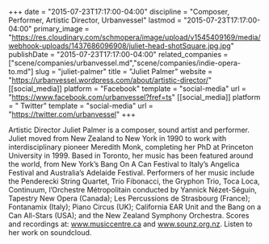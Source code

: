 +++
date = "2015-07-23T17:17:00-04:00"
discipline = "Composer, Performer, Artistic Director, Urbanvessel"
lastmod = "2015-07-23T17:17:00-04:00"
primary_image = "https://res.cloudinary.com/schmopera/image/upload/v1545409169/media/webhook-uploads/1437686096908/juliet-head-shotSquare.jpg.jpg"
publishDate = "2015-07-23T17:17:00-04:00"
related_companies = ["scene/companies/urbanvessel.md","scene/companies/indie-opera-to.md"]
slug = "juliet-palmer"
title = "Juliet Palmer"
website = "https://urbanvessel.wordpress.com/about/artistic-director/"
[[social_media]]
platform = "Facebook"
template = "social-media"
url = "https://www.facebook.com/urbanvessel?fref=ts"
[[social_media]]
platform = " Twitter"
template = "social-media"
url = "https://twitter.com/urbanvessel"
+++

Artistic Director Juliet Palmer is a composer, sound artist and performer. Juliet moved from New Zealand to New York in 1990 to work with interdisciplinary pioneer Meredith Monk, completing her PhD at Princeton University in 1999. Based in Toronto, her music has been featured around the world, from New York’s Bang On A Can Festival to Italy’s Angelica Festival and Australia’s Adelaide Festival. Performers of her music include the Penderecki String Quartet, Trio Fibonacci, the Gryphon Trio, Toca Loca, Continuum, l’Orchestre Métropolitain conducted by Yannick Nézet-Séguin, Tapestry New Opera (Canada); Les Percussions de Strasbourg (France); Fontanamix (Italy); Piano Circus (UK); California EAR Unit and the Bang on a Can All-Stars (USA); and the New Zealand Symphony Orchestra. Scores and recordings at: www.musiccentre.ca and www.sounz.org.nz. Listen to her work on soundcloud.
